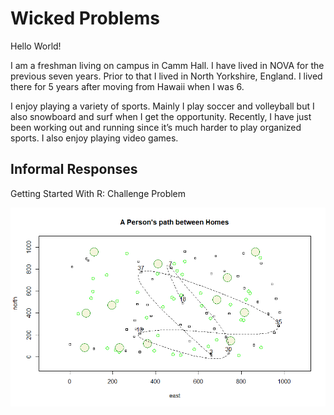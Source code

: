 # Wicked Problems

Hello World! 

I am a freshman living on campus in Camm Hall. I have lived in NOVA for the previous seven years. Prior to that I lived in North Yorkshire, England. I lived there for 5 years after moving from Hawaii when I was 6. 

I enjoy playing a variety of sports. Mainly I play soccer and volleyball but I also snowboard and surf when I get the opportunity. Recently, I have just been working out and running since it’s much harder to play organized sports. I also enjoy playing video games.

## Informal Responses

Getting Started With R: Challenge Problem

![](challengeproblem.png)







